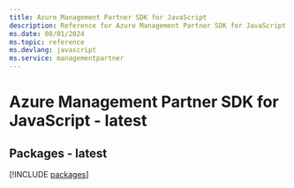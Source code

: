 ```yaml
---
title: Azure Management Partner SDK for JavaScript
description: Reference for Azure Management Partner SDK for JavaScript
ms.date: 08/01/2024
ms.topic: reference
ms.devlang: javascript
ms.service: managementpartner
---
```

# Azure Management Partner SDK for JavaScript - latest
## Packages - latest
[!INCLUDE [packages](management-partner-index.md)]